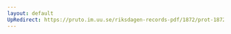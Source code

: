 ```yaml
---
layout: default
UpRedirect: https://pruto.im.uu.se/riksdagen-records-pdf/1872/prot-1872--ak--510/prot-1872--ak--510_005.pdf
---
```

